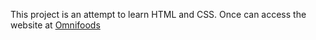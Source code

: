 This project is an attempt to learn HTML and CSS.
Once can access the website at [Omnifoods](devanshu0409.github.io)
